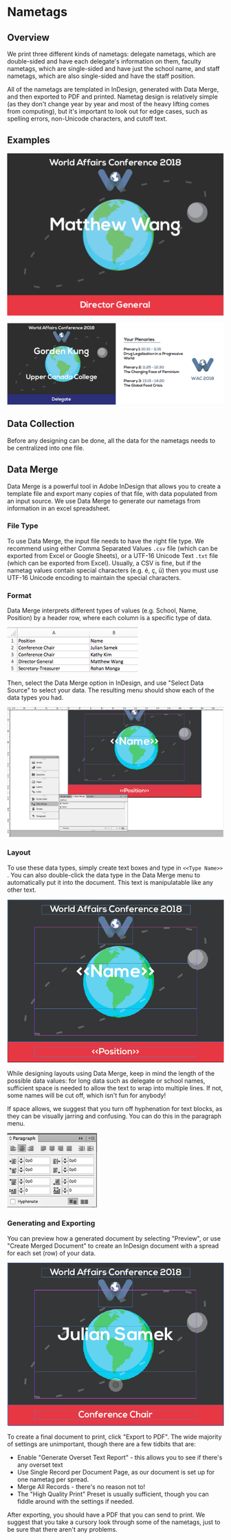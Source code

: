 # Nametags

## Overview

We print three different kinds of nametags: delegate nametags, which are double-sided and have each delegate's information on them, faculty nametags, which are single-sided and have just the school name, and staff nametags, which are also single-sided and have the staff position. 

All of the nametags are templated in InDesign, generated with Data Merge, and then exported to PDF and printed. Nametag design is relatively simple \(as they don't change year by year and most of the heavy lifting comes from computing\), but it's important to look out for edge cases, such as spelling errors, non-Unicode characters, and cutoff text.

## Examples

![A Staff Nametag](../.gitbook/assets/screen-shot-2018-05-21-at-3.18.02-pm.png)

![A Delegate Nametag](../.gitbook/assets/screen-shot-2018-05-21-at-3.20.13-pm.png)

## Data Collection

Before any designing can be done, all the data for the nametags needs to be centralized into one file. 

## Data Merge

Data Merge is a powerful tool in Adobe InDesign that allows you to create a template file and export many copies of that file, with data populated from an input source. We use Data Merge to generate our nametags from information in an excel spreadsheet.

### File Type

To use Data Merge, the input file needs to have the right file type. We recommend using either Comma Separated Values `.csv` file \(which can be exported from Excel or Google Sheets\), or a UTF-16 Unicode Text `.txt` file \(which can be exported from Excel\). Usually, a CSV is fine, but if the nametag values contain special characters \(e.g. é, ç, ü\) then you must use UTF-16 Unicode encoding to maintain the special characters.

### Format

Data Merge interprets different types of values \(e.g. School, Name, Position\) by a header row, where each column is a specific type of data. 

![In this example, there are two data types: Position, and Name](../.gitbook/assets/screen-shot-2018-05-21-at-2.50.25-pm.png)

Then, select the Data Merge option in InDesign, and use "Select Data Source" to select your data. The resulting menu should show each of the data types you had.

![In this example, InDesign recognizes the two data types from the previous example.](../.gitbook/assets/screen-shot-2018-05-21-at-2.52.32-pm.png)

### Layout

To use these data types, simply create text boxes and type in `<<Type Name>>` . You can also double-click the data type in the Data Merge menu to automatically put it into the document. This text is manipulatable like any other text.

![The WAC 2018 staff nametag skeleton template](../.gitbook/assets/screen-shot-2018-05-21-at-2.55.39-pm.png)

While designing layouts using Data Merge, keep in mind the length of the possible data values: for long data such as delegate or school names, sufficient space is needed to allow the text to wrap into multiple lines. If not, some names will be cut off, which isn't fun for anybody!

If space allows, we suggest that you turn off hyphenation for text blocks, as they can be visually jarring and confusing. You can do this in the paragraph menu.

![](../.gitbook/assets/screen-shot-2018-05-21-at-3.01.04-pm.png)

### Generating and Exporting

You can preview how a generated document by selecting "Preview", or use "Create Merged Document" to create an InDesign document with a spread for each set \(row\) of your data.

![A Preview of a Staff Nametag](../.gitbook/assets/screen-shot-2018-05-21-at-3.07.08-pm.png)

To create a final document to print, click "Export to PDF". The wide majority of settings are unimportant, though there are a few tidbits that are:

* Enable "Generate Overset Text Report" - this allows you to see if there's any overset text
* Use Single Record per Document Page, as our document is set up for one nametag per spread.
* Merge All Records - there's no reason not to!
* The "High Quality Print" Preset is usually sufficient, though you can fiddle around with the settings if needed.

After exporting, you should have a PDF that you can send to print. We suggest that you take a cursory look through some of the nametags, just to be sure that there aren't any problems.

